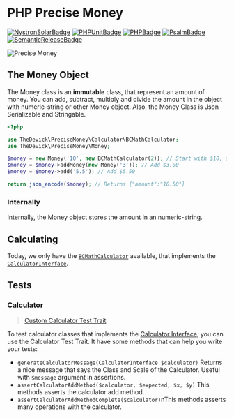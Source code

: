 # PHP Precise Money

[![NystronSolarBadge](https://img.shields.io/badge/⚡%20Sponsored%20By-Nystron%20Solar-yellow?style=for-the-badge)](https://github.com/NystronSolar)
[![PHPUnitBadge](https://img.shields.io/badge/✓%20PHPUnit-Tests-blue?style=for-the-badge)](https://phpunit.de/)
[![PHPBadge](https://img.shields.io/badge/🐘%20PHP-8.2-steelblue?style=for-the-badge)](https://php.net/)
[![PsalmBadge](https://img.shields.io/badge/📌%20Psalm-Static%20Analysis-red?style=for-the-badge)](https://psalm.dev/)
[![SemanticReleaseBadge](https://img.shields.io/badge/semantic--release-angular-e10079?logo=semantic-release&style=for-the-badge)](https://github.com/semantic-release/semantic-release)

![Precise Money](https://github.com/TheDevick/PreciseMoney/assets/71853418/8d3d229e-c1ec-44ff-a050-2d5a46a31ca7)

## The Money Object

The Money class is an **immutable** class, that represent an amount of money. You can add, subtract, multiply and divide the amount in the object with numeric-string or other Money object. Also, the Money Class is Json Serializable and Stringable.

```php
<?php

use TheDevick\PreciseMoney\Calculator\BCMathCalculator;
use TheDevick\PreciseMoney\Money;

$money = new Money('10', new BCMathCalculator(2)); // Start with $10, using the BCMathCalculator with scale 2 (The default is using scale 10)
$money = $money->addMoney(new Money('3')); // Add $3.00
$money = $money->add('5.5'); // Add $5.50

return json_encode($money); // Returns {"amount":"18.50"}
```

### Internally

Internally, the Money object stores the amount in an numeric-string.

## Calculating

Today, we only have the [`BCMathCalculator`](/src/Calculator/BCMathCalculator.php) available, that implements the [`CalculatorInterface`](src/Calculator//CalculatorInterface.php).

## Tests

### Calculator

> [Custom Calculator Test Trait](/tests/TestCase/CalculatorTestCase.php)

To test calculator classes that implements the [Calculator Interface](/src/Calculator/CalculatorInterface.php), you can use the Calculator Test Trait. It have some methods that can help you write your tests:

- `generateCalculatorMessage(CalculatorInterface $calculator)` Returns a nice message that says the Class and Scale of the Calculator. Useful with `$message` argument in assertions.
- `assertCalculatorAddMethod($calculator, $expected, $x, $y)` This methods asserts the calculator add method.
- `assertCalculatorAddMethodComplete($calculator)`nThis methods asserts many operations with the calculator.

